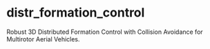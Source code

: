 # distr_formation_control
Robust 3D Distributed Formation Control with Collision Avoidance for Multirotor Aerial Vehicles.

